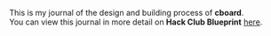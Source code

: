 <!--
  ===================    !!READ THIS NOTICE!!   ====================
  DO NOT edit this file manually. Your changes WILL BE OVERWRITTEN!
  This journal is auto generated and updated by Hack Club Blueprint.
  To edit this file, please edit your journal entries on Blueprint.
  ==================================================================
-->

This is my journal of the design and building process of **cboard**.  
You can view this journal in more detail on **Hack Club Blueprint** [here](https://blueprint.hackclub.com/projects/63).


